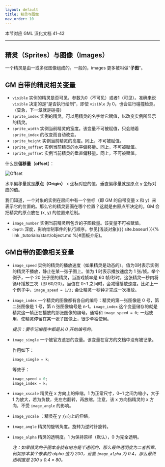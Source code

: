 ```yaml
---
layout: default
title: 精灵与图像
nav_order: 10
---
```


本节对应 GML 汉化文档 41-42

---

## 精灵（Sprites）与图像（Images）

一个精灵是由一或多张图像组成的。一般的，images 更多被叫做“**子图**”。

## GM 自带的精灵相关变量

* `visible` 实例的精灵是否可见，参数为0（不可见）或者1（可见）。准确来说 `visible` 决定的是“是否执行绘制”，即使 `visible` 为 0，也会进行碰撞检测。（莫急，下一章就是碰撞）
* `sprite_index` 实例的精灵。可以用精灵的名字给它赋值，以改变实例所显示的精灵。
* `sprite_width` 实例当前精灵的宽度。该变量不可被赋值，只会随着 `sprite_index` 的改变而自动改变。
* `sprite_height` 实例当前精灵的高度。同上，不可被赋值。
* `sprite_xoffset` 实例当前精灵的水平偏移量。同上，不可被赋值。
* `sprite_yoffset` 实例当前精灵的垂直偏移量。同上，不可被赋值。

什么是**偏移量（offset）**：

![Offset](/assets/images/sprite_image/offset.png)

水平偏移量就是**原点（Origin）** x 坐标对应的值，垂直偏移量就是原点 y 坐标对应的值。

我们知道，一个对象的实例在房间中有一个坐标（即 GM 的自带变量 x 和 y）来表示它的位置的。那么它的精灵要画在哪个位置？这就是由原点所决定的。GM 会把精灵的原点放在 (x, y) 的位置来绘制。

* `image_number` 实例当前精灵所包含的子图数量。该变量不可被赋值。
* `depth` 深度，影响绘制事件的执行顺序。参见[浅谈对象]({{ site.baseurl }}{% link _tutorials/start/object.md %}#面板介绍)。

## GM自带的图像相关变量

* `image_speed` 实例的精灵的播放速度（如果精灵是动态的）。值为0时表示实例的精灵不播放，静止在某一张子图上。值为 1 时表示播放速度为 1 张/帧。举个例子，一个 20 张子图的精灵，当游戏帧率是 60 帧/秒时，这张精灵一秒内将循环播放三次（即 60/20）。当值在 0\~1 之间时，会减慢播放速度。比如上一个例子中，`image_speed = 1/3;` 会让精灵一秒钟才完成一次播放。

* `image_index` 一个精灵的图像都有各自的编号：精灵的第一张图像是 0 号，第二张图像是 1 号，第 n 张图像编号是 n-1。`image_index` 这个变量储存的就是精灵这一帧正在播放的那张图像的编号。通常和 `image_speed = 0;` 一起使用，使精灵停留在某一张子图像上，很少单独使用。

  *提示：要牢记编程中都是从 0 开始编号的。*

* `image_single` 一个被官方遗忘的变量。该变量在官方的文档中没有被记录。

  作用如下：

  ```c
  image_single = k;
  ```

  等效于：

  ```c
  image_speed = 0;
  image_index = k;
  ```

* `image_xscale` 精灵在 x 方向上的伸缩。1 为正常尺寸，0~1 之间为缩小，大于 1 为放大，若为负数，先左右翻转，再放缩。注意，该 x 方向指精灵的 x 方向，不受 `image_angle` 的影响。
* `image_yscale` ：精灵在 y 方向上的伸缩。
* `image_angle` 精灵的旋转角度。旋转为逆时针旋转。
* `image_alpha` 精灵的透明度。1 为保持原样（默认），0 为完全透明。

  *注：如果精灵的子图本身就有地方是半透明的，那么最终透明度为二者相乘。例如原本某个像素的 alpha 值为 200，设置 `image_alpha` 为 0.4，那么最终透明度是 200 x 0.4 = 80。*
